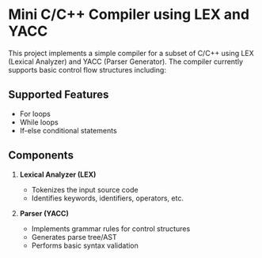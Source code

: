 # Mini C/C++ Compiler using LEX and YACC

This project implements a simple compiler for a subset of C/C++ using LEX (Lexical Analyzer) and YACC (Parser Generator). The compiler currently supports basic control flow structures including:

## Supported Features
- For loops
- While loops 
- If-else conditional statements

## Components
1. **Lexical Analyzer (LEX)**
   - Tokenizes the input source code
   - Identifies keywords, identifiers, operators, etc.

2. **Parser (YACC)**
   - Implements grammar rules for control structures
   - Generates parse tree/AST
   - Performs basic syntax validation